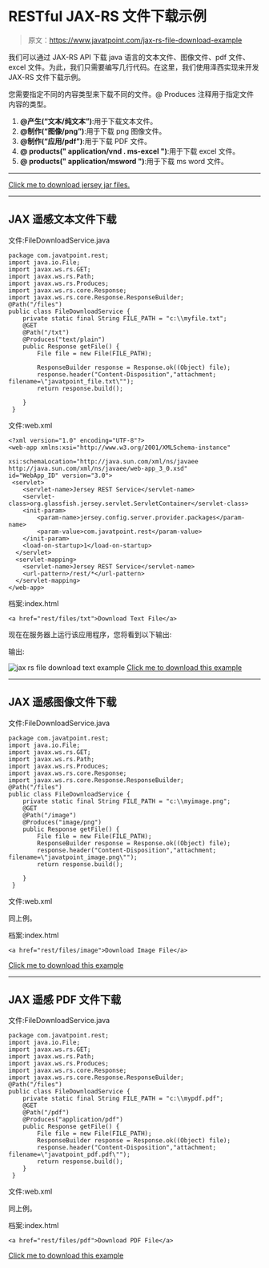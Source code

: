 # RESTful JAX-RS 文件下载示例

> 原文：<https://www.javatpoint.com/jax-rs-file-download-example>

我们可以通过 JAX-RS API 下载 java 语言的文本文件、图像文件、pdf 文件、excel 文件。为此，我们只需要编写几行代码。在这里，我们使用泽西实现来开发 JAX-RS 文件下载示例。

您需要指定不同的内容类型来下载不同的文件。@ Produces 注释用于指定文件内容的类型。

1.  **@产生(“文本/纯文本”)**:用于下载文本文件。
2.  **@制作(“图像/png”)**:用于下载 png 图像文件。
3.  **@制作(“应用/pdf”)**:用于下载 PDF 文件。
4.  **@ products(" application/vnd . ms-excel ")**:用于下载 excel 文件。
5.  **@ products(" application/msword ")**:用于下载 ms word 文件。

* * *

[Click me to download jersey jar files.](https://static.javatpoint.com/webservicepages/download/jerseyjars.zip)

* * *

## JAX 遥感文本文件下载

文件:FileDownloadService.java

```
package com.javatpoint.rest;
import java.io.File;
import javax.ws.rs.GET;
import javax.ws.rs.Path;
import javax.ws.rs.Produces;
import javax.ws.rs.core.Response;
import javax.ws.rs.core.Response.ResponseBuilder;
@Path("/files")
public class FileDownloadService {
 	private static final String FILE_PATH = "c:\\myfile.txt";
	@GET
	@Path("/txt")
	@Produces("text/plain")
	public Response getFile() {
 		File file = new File(FILE_PATH);

		ResponseBuilder response = Response.ok((Object) file);
		response.header("Content-Disposition","attachment; filename=\"javatpoint_file.txt\"");
		return response.build();

	}
 }

```

文件:web.xml

```
<?xml version="1.0" encoding="UTF-8"?>
<web-app xmlns:xsi="http://www.w3.org/2001/XMLSchema-instance" 

xsi:schemaLocation="http://java.sun.com/xml/ns/javaee 
http://java.sun.com/xml/ns/javaee/web-app_3_0.xsd" 
id="WebApp_ID" version="3.0">
 <servlet>
    <servlet-name>Jersey REST Service</servlet-name>
    <servlet-class>org.glassfish.jersey.servlet.ServletContainer</servlet-class>
    <init-param>
        <param-name>jersey.config.server.provider.packages</param-name>
        <param-value>com.javatpoint.rest</param-value>
    </init-param>
    <load-on-startup>1</load-on-startup>
  </servlet>
  <servlet-mapping>
    <servlet-name>Jersey REST Service</servlet-name>
    <url-pattern>/rest/*</url-pattern>
  </servlet-mapping>
</web-app> 

```

档案:index.html

```
<a href="rest/files/txt">Download Text File</a>

```

现在在服务器上运行该应用程序，您将看到以下输出:

输出:

![jax rs file download text example](../img/c918dfa8f4f690008350fc3364761b5f.png)
[Click me to download this example](https://static.javatpoint.com/webservicepages/download/restfuljerseyfiledownload.zip)

* * *

## JAX 遥感图像文件下载

文件:FileDownloadService.java

```
package com.javatpoint.rest;
import java.io.File;
import javax.ws.rs.GET;
import javax.ws.rs.Path;
import javax.ws.rs.Produces;
import javax.ws.rs.core.Response;
import javax.ws.rs.core.Response.ResponseBuilder;
@Path("/files")
public class FileDownloadService {
 	private static final String FILE_PATH = "c:\\myimage.png";
	@GET
	@Path("/image")
	@Produces("image/png")
	public Response getFile() {
		File file = new File(FILE_PATH);
		ResponseBuilder response = Response.ok((Object) file);
		response.header("Content-Disposition","attachment; filename=\"javatpoint_image.png\"");
		return response.build();

	}
 }

```

文件:web.xml

同上例。

档案:index.html

```
<a href="rest/files/image">Download Image File</a>

```

[Click me to download this example](https://static.javatpoint.com/webservicepages/download/restfuljerseyfiledownloadimage.zip)

* * *

## JAX 遥感 PDF 文件下载

文件:FileDownloadService.java

```
package com.javatpoint.rest;
import java.io.File;
import javax.ws.rs.GET;
import javax.ws.rs.Path;
import javax.ws.rs.Produces;
import javax.ws.rs.core.Response;
import javax.ws.rs.core.Response.ResponseBuilder;
@Path("/files")
public class FileDownloadService {
 	private static final String FILE_PATH = "c:\\mypdf.pdf";
 	@GET
	@Path("/pdf")
	@Produces("application/pdf")
	public Response getFile() {
 		File file = new File(FILE_PATH);
 		ResponseBuilder response = Response.ok((Object) file);
		response.header("Content-Disposition","attachment; filename=\"javatpoint_pdf.pdf\"");
		return response.build();
 	}
 }

```

文件:web.xml

同上例。

档案:index.html

```
<a href="rest/files/pdf">Download PDF File</a>

```

[Click me to download this example](https://static.javatpoint.com/webservicepages/download/restfuljerseyfiledownloadpdf.zip)